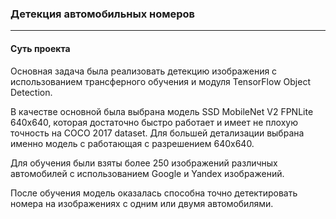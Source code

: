 <h3>Детекция автомобильных номеров</h3>
<hr>
<h4>Суть проекта</h4>
<p>Основная задача была реализовать детекцию изображения с использованием трансферного обучения и модуля TensorFlow Object Detection.</p>
<p>В качестве основной была выбрана модель SSD MobileNet V2 FPNLite 640x640, которая достаточно быстро работает и имеет не плохую точность на COCO 2017 dataset. Для большей детализации выбрана именно модель с работающая с разрешением 640x640.</p>
<p>Для обучения были взяты более 250 изображений различных автомобилей с использованием Google и Yandex изображений.</p>
<p>После обучения модель оказалась способна точно детектировать номера на изображениях с одним или двумя автомобилями.</p>
